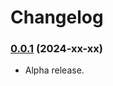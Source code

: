 # Changelog

### [0.0.1](https://github.com/jendave//token-note-hover-display/commits/main) (2024-xx-xx)

* Alpha release.
